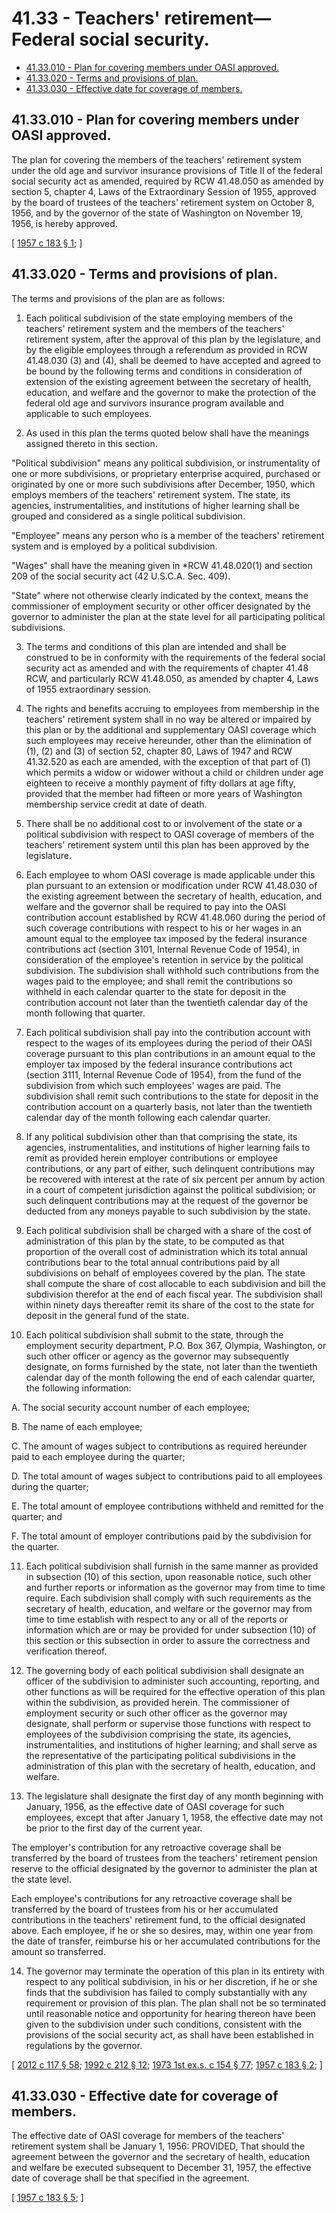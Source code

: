 # 41.33 - Teachers' retirement—Federal social security.
* [41.33.010 - Plan for covering members under OASI approved.](#4133010---plan-for-covering-members-under-oasi-approved)
* [41.33.020 - Terms and provisions of plan.](#4133020---terms-and-provisions-of-plan)
* [41.33.030 - Effective date for coverage of members.](#4133030---effective-date-for-coverage-of-members)
## 41.33.010 - Plan for covering members under OASI approved.
The plan for covering the members of the teachers' retirement system under the old age and survivor insurance provisions of Title II of the federal social security act as amended, required by RCW 41.48.050 as amended by section 5, chapter 4, Laws of the Extraordinary Session of 1955, approved by the board of trustees of the teachers' retirement system on October 8, 1956, and by the governor of the state of Washington on November 19, 1956, is hereby approved.

\[ [1957 c 183 § 1](http://leg.wa.gov/CodeReviser/documents/sessionlaw/1957c183.pdf?cite=1957%20c%20183%20§%201); \]

## 41.33.020 - Terms and provisions of plan.
The terms and provisions of the plan are as follows:

1. Each political subdivision of the state employing members of the teachers' retirement system and the members of the teachers' retirement system, after the approval of this plan by the legislature, and by the eligible employees through a referendum as provided in RCW 41.48.030 (3) and (4), shall be deemed to have accepted and agreed to be bound by the following terms and conditions in consideration of extension of the existing agreement between the secretary of health, education, and welfare and the governor to make the protection of the federal old age and survivors insurance program available and applicable to such employees.

2. As used in this plan the terms quoted below shall have the meanings assigned thereto in this section.

"Political subdivision" means any political subdivision, or instrumentality of one or more subdivisions, or proprietary enterprise acquired, purchased or originated by one or more such subdivisions after December, 1950, which employs members of the teachers' retirement system. The state, its agencies, instrumentalities, and institutions of higher learning shall be grouped and considered as a single political subdivision.

"Employee" means any person who is a member of the teachers' retirement system and is employed by a political subdivision.

"Wages" shall have the meaning given in *RCW 41.48.020(1) and section 209 of the social security act (42 U.S.C.A. Sec. 409).

"State" where not otherwise clearly indicated by the context, means the commissioner of employment security or other officer designated by the governor to administer the plan at the state level for all participating political subdivisions.

3. The terms and conditions of this plan are intended and shall be construed to be in conformity with the requirements of the federal social security act as amended and with the requirements of chapter 41.48 RCW, and particularly RCW 41.48.050, as amended by chapter 4, Laws of 1955 extraordinary session.

4. The rights and benefits accruing to employees from membership in the teachers' retirement system shall in no way be altered or impaired by this plan or by the additional and supplementary OASI coverage which such employees may receive hereunder, other than the elimination of (1), (2) and (3) of section 52, chapter 80, Laws of 1947 and RCW 41.32.520 as each are amended, with the exception of that part of (1) which permits a widow or widower without a child or children under age eighteen to receive a monthly payment of fifty dollars at age fifty, provided that the member had fifteen or more years of Washington membership service credit at date of death.

5. There shall be no additional cost to or involvement of the state or a political subdivision with respect to OASI coverage of members of the teachers' retirement system until this plan has been approved by the legislature.

6. Each employee to whom OASI coverage is made applicable under this plan pursuant to an extension or modification under RCW 41.48.030 of the existing agreement between the secretary of health, education, and welfare and the governor shall be required to pay into the OASI contribution account established by RCW 41.48.060 during the period of such coverage contributions with respect to his or her wages in an amount equal to the employee tax imposed by the federal insurance contributions act (section 3101, Internal Revenue Code of 1954), in consideration of the employee's retention in service by the political subdivision. The subdivision shall withhold such contributions from the wages paid to the employee; and shall remit the contributions so withheld in each calendar quarter to the state for deposit in the contribution account not later than the twentieth calendar day of the month following that quarter.

7. Each political subdivision shall pay into the contribution account with respect to the wages of its employees during the period of their OASI coverage pursuant to this plan contributions in an amount equal to the employer tax imposed by the federal insurance contributions act (section 3111, Internal Revenue Code of 1954), from the fund of the subdivision from which such employees' wages are paid. The subdivision shall remit such contributions to the state for deposit in the contribution account on a quarterly basis, not later than the twentieth calendar day of the month following each calendar quarter.

8. If any political subdivision other than that comprising the state, its agencies, instrumentalities, and institutions of higher learning fails to remit as provided herein employer contributions or employee contributions, or any part of either, such delinquent contributions may be recovered with interest at the rate of six percent per annum by action in a court of competent jurisdiction against the political subdivision; or such delinquent contributions may at the request of the governor be deducted from any moneys payable to such subdivision by the state.

9. Each political subdivision shall be charged with a share of the cost of administration of this plan by the state, to be computed as that proportion of the overall cost of administration which its total annual contributions bear to the total annual contributions paid by all subdivisions on behalf of employees covered by the plan. The state shall compute the share of cost allocable to each subdivision and bill the subdivision therefor at the end of each fiscal year. The subdivision shall within ninety days thereafter remit its share of the cost to the state for deposit in the general fund of the state.

10. Each political subdivision shall submit to the state, through the employment security department, P.O. Box 367, Olympia, Washington, or such other officer or agency as the governor may subsequently designate, on forms furnished by the state, not later than the twentieth calendar day of the month following the end of each calendar quarter, the following information:

A. The social security account number of each employee;

B. The name of each employee;

C. The amount of wages subject to contributions as required hereunder paid to each employee during the quarter;

D. The total amount of wages subject to contributions paid to all employees during the quarter;

E. The total amount of employee contributions withheld and remitted for the quarter; and

F. The total amount of employer contributions paid by the subdivision for the quarter.

11. Each political subdivision shall furnish in the same manner as provided in subsection (10) of this section, upon reasonable notice, such other and further reports or information as the governor may from time to time require. Each subdivision shall comply with such requirements as the secretary of health, education, and welfare or the governor may from time to time establish with respect to any or all of the reports or information which are or may be provided for under subsection (10) of this section or this subsection in order to assure the correctness and verification thereof.

12. The governing body of each political subdivision shall designate an officer of the subdivision to administer such accounting, reporting, and other functions as will be required for the effective operation of this plan within the subdivision, as provided herein. The commissioner of employment security or such other officer as the governor may designate, shall perform or supervise those functions with respect to employees of the subdivision comprising the state, its agencies, instrumentalities, and institutions of higher learning; and shall serve as the representative of the participating political subdivisions in the administration of this plan with the secretary of health, education, and welfare.

13. The legislature shall designate the first day of any month beginning with January, 1956, as the effective date of OASI coverage for such employees, except that after January 1, 1958, the effective date may not be prior to the first day of the current year.

The employer's contribution for any retroactive coverage shall be transferred by the board of trustees from the teachers' retirement pension reserve to the official designated by the governor to administer the plan at the state level.

Each employee's contributions for any retroactive coverage shall be transferred by the board of trustees from his or her accumulated contributions in the teachers' retirement fund, to the official designated above. Each employee, if he or she so desires, may, within one year from the date of transfer, reimburse his or her accumulated contributions for the amount so transferred.

14. The governor may terminate the operation of this plan in its entirety with respect to any political subdivision, in his or her discretion, if he or she finds that the subdivision has failed to comply substantially with any requirement or provision of this plan. The plan shall not be so terminated until reasonable notice and opportunity for hearing thereon have been given to the subdivision under such conditions, consistent with the provisions of the social security act, as shall have been established in regulations by the governor.

\[ [2012 c 117 § 58](http://lawfilesext.leg.wa.gov/biennium/2011-12/Pdf/Bills/Session%20Laws/Senate/6095.SL.pdf?cite=2012%20c%20117%20§%2058); [1992 c 212 § 12](http://lawfilesext.leg.wa.gov/biennium/1991-92/Pdf/Bills/Session%20Laws/House/2259.SL.pdf?cite=1992%20c%20212%20§%2012); [1973 1st ex.s. c 154 § 77](http://leg.wa.gov/CodeReviser/documents/sessionlaw/1973ex1c154.pdf?cite=1973%201st%20ex.s.%20c%20154%20§%2077); [1957 c 183 § 2](http://leg.wa.gov/CodeReviser/documents/sessionlaw/1957c183.pdf?cite=1957%20c%20183%20§%202); \]

## 41.33.030 - Effective date for coverage of members.
The effective date of OASI coverage for members of the teachers' retirement system shall be January 1, 1956: PROVIDED, That should the agreement between the governor and the secretary of health, education and welfare be executed subsequent to December 31, 1957, the effective date of coverage shall be that specified in the agreement.

\[ [1957 c 183 § 5](http://leg.wa.gov/CodeReviser/documents/sessionlaw/1957c183.pdf?cite=1957%20c%20183%20§%205); \]

